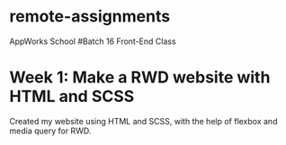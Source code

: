 # remote-assignments
AppWorks School #Batch 16 Front-End Class

# Week 1: Make a RWD website with HTML and SCSS
Created my website using HTML and SCSS, with the help of flexbox and media query for RWD.
